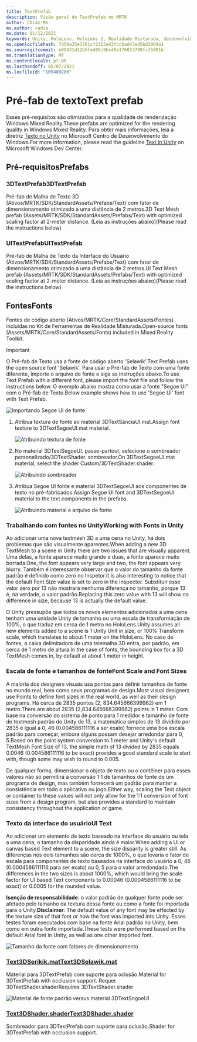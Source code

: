 ```yaml
---
title: TextPrefab
description: Visão geral do TextPrefab no MRTK
author: CDiaz-MS
ms.author: cadia
ms.date: 01/12/2021
keywords: Unity, HoloLens, HoloLens 2, Realidade Misturada, desenvolvimento, MRTK, TMP,
ms.openlocfilehash: 7d50a35e3761cf2313a43fcc6ad43ed5bd3064a1
ms.sourcegitcommit: e89431d12b5fe480c9bc40e176023798fc35001b
ms.translationtype: MT
ms.contentlocale: pt-BR
ms.lasthandoff: 05/07/2021
ms.locfileid: "109489286"
---
```

# <a name="text-prefab"></a><span data-ttu-id="7fc21-104">Pré-fab de texto</span><span class="sxs-lookup"><span data-stu-id="7fc21-104">Text prefab</span></span>

<span data-ttu-id="7fc21-105">Esses pré-requisitos são otimizados para a qualidade de renderização Windows Mixed Reality.</span><span class="sxs-lookup"><span data-stu-id="7fc21-105">These prefabs are optimized for the rendering quality in Windows Mixed Reality.</span></span> <span data-ttu-id="7fc21-106">Para obter mais informações, leia a diretriz [Texto no Unity](/windows/mixed-reality/text-in-unity) no Microsoft Centro de Desenvolvimento do Windows.</span><span class="sxs-lookup"><span data-stu-id="7fc21-106">For more information, please read the guideline [Text in Unity](/windows/mixed-reality/text-in-unity) on Microsoft Windows Dev Center.</span></span>

## <a name="prefabs"></a><span data-ttu-id="7fc21-107">Pré-requisitos</span><span class="sxs-lookup"><span data-stu-id="7fc21-107">Prefabs</span></span>

### <a name="3dtextprefab"></a><span data-ttu-id="7fc21-108">3DTextPrefab</span><span class="sxs-lookup"><span data-stu-id="7fc21-108">3DTextPrefab</span></span>

<span data-ttu-id="7fc21-109">Pré-fab de Malha de Texto 3D (Ativos/MRTK/SDK/StandardAssets/Prefabs/Text) com fator de dimensionamento otimizado a uma distância de 2 metros.</span><span class="sxs-lookup"><span data-stu-id="7fc21-109">3D Text Mesh prefab (Assets/MRTK/SDK/StandardAssets/Prefabs/Text) with optimized scaling factor at 2-meter distance.</span></span> <span data-ttu-id="7fc21-110">(Leia as instruções abaixo)</span><span class="sxs-lookup"><span data-stu-id="7fc21-110">(Please read the instructions below)</span></span>

### <a name="uitextprefab"></a><span data-ttu-id="7fc21-111">UITextPrefab</span><span class="sxs-lookup"><span data-stu-id="7fc21-111">UITextPrefab</span></span>

<span data-ttu-id="7fc21-112">Pré-fab de Malha de Texto da Interface do Usuário (Ativos/MRTK/SDK/StandardAssets/Prefabs/Text) com fator de dimensionamento otimizado a uma distância de 2 metros.</span><span class="sxs-lookup"><span data-stu-id="7fc21-112">UI Text Mesh prefab (Assets/MRTK/SDK/StandardAssets/Prefabs/Text) with optimized scaling factor at 2-meter distance.</span></span> <span data-ttu-id="7fc21-113">(Leia as instruções abaixo)</span><span class="sxs-lookup"><span data-stu-id="7fc21-113">(Please read the instructions below)</span></span>

## <a name="fonts"></a><span data-ttu-id="7fc21-114">Fontes</span><span class="sxs-lookup"><span data-stu-id="7fc21-114">Fonts</span></span>

<span data-ttu-id="7fc21-115">Fontes de código aberto (Ativos/MRTK/Core/StandardAssets/Fontes) incluídas no Kit de Ferramentas de Realidade Misturada.</span><span class="sxs-lookup"><span data-stu-id="7fc21-115">Open-source fonts (Assets/MRTK/Core/StandardAssets/Fonts) included in Mixed Reality Toolkit.</span></span>

> [!IMPORTANT]
> <span data-ttu-id="7fc21-116">O Pré-fab de Texto usa a fonte de código aberto 'Selawik'.</span><span class="sxs-lookup"><span data-stu-id="7fc21-116">Text Prefab uses the open source font 'Selawik'.</span></span> <span data-ttu-id="7fc21-117">Para usar o Pré-fab de Texto com uma fonte diferente, importe o arquivo de fonte e siga as instruções abaixo.</span><span class="sxs-lookup"><span data-stu-id="7fc21-117">To use Text Prefab with a different font, please import the font file and follow the instructions below.</span></span> <span data-ttu-id="7fc21-118">O exemplo abaixo mostra como usar a fonte "Segoe UI" com o Pré-fab de Texto.</span><span class="sxs-lookup"><span data-stu-id="7fc21-118">Below example shows how to use 'Segoe UI' font with Text Prefab.</span></span>

![Importando Segoe UI de fonte](../images/text-prefab/TextPrefabInstructions01.png)

1. <span data-ttu-id="7fc21-120">Atribua textura de fonte ao material 3DTextSânciaUI.mat.</span><span class="sxs-lookup"><span data-stu-id="7fc21-120">Assign font texture to 3DTextSegoeUI.mat material.</span></span>

    ![Atribuindo textura de fonte](../images/text-prefab/TextPrefabInstructions02.png)

1. <span data-ttu-id="7fc21-122">No material 3DTextSegoeUI. passe-partout, selecione o sombreador personalizado/3DTextShader. sombreador.</span><span class="sxs-lookup"><span data-stu-id="7fc21-122">On 3DTextSegoeUI.mat material, select the shader Custom/3DTextShader.shader.</span></span>

    ![Atribuindo sombreador](../images/text-prefab/TextPrefabInstructions03.png)

1. <span data-ttu-id="7fc21-124">Atribua Segoe UI fonte e material 3DTextSegoeUI aos componentes de texto no pré-fabricados.</span><span class="sxs-lookup"><span data-stu-id="7fc21-124">Assign Segoe UI font and 3DTextSegoeUI material to the text components in the prefabs.</span></span>

    ![Atribuindo material e arquivo de fonte](../images/text-prefab/TextPrefabInstructions04.png)

### <a name="working-with-fonts-in-unity"></a><span data-ttu-id="7fc21-126">Trabalhando com fontes no Unity</span><span class="sxs-lookup"><span data-stu-id="7fc21-126">Working with Fonts in Unity</span></span>

<span data-ttu-id="7fc21-127">Ao adicionar uma nova textmesh 3D a uma cena no Unity, há dois problemas que são visualmente aparentes.</span><span class="sxs-lookup"><span data-stu-id="7fc21-127">When adding a new 3D TextMesh to a scene in Unity there are two issues that are visually apparent.</span></span> <span data-ttu-id="7fc21-128">Uma delas, a fonte aparece muito grande e duas, a fonte aparece muito borrada.</span><span class="sxs-lookup"><span data-stu-id="7fc21-128">One, the font appears very large and two, the font appears very blurry.</span></span> <span data-ttu-id="7fc21-129">Também é interessante observar que o valor do tamanho da fonte padrão é definido como zero no Inspetor.</span><span class="sxs-lookup"><span data-stu-id="7fc21-129">It is also interesting to notice that the default Font Size value is set to zero in the Inspector.</span></span> <span data-ttu-id="7fc21-130">Substituir esse valor zero por 13 não mostrará nenhuma diferença no tamanho, porque 13 é, na verdade, o valor padrão.</span><span class="sxs-lookup"><span data-stu-id="7fc21-130">Replacing this zero value with 13 will show no difference in size, because 13 is actually the default value.</span></span>

<span data-ttu-id="7fc21-131">O Unity pressupõe que todos os novos elementos adicionados a uma cena tenham uma unidade Unity de tamanho ou uma escala de transformação de 100%, o que traduz em cerca de 1 metro no HoloLens.</span><span class="sxs-lookup"><span data-stu-id="7fc21-131">Unity assumes all new elements added to a scene is 1 Unity Unit in size, or 100%  Transform scale, which translates to about 1 meter on the HoloLens.</span></span> <span data-ttu-id="7fc21-132">No caso de fontes, a caixa delimitadora de uma telemalha 3D entra, por padrão, em cerca de 1 metro de altura.</span><span class="sxs-lookup"><span data-stu-id="7fc21-132">In the case of fonts, the bounding box for a 3D TextMesh comes in, by default at about 1 meter in height.</span></span>

### <a name="font-scale-and-font-sizes"></a><span data-ttu-id="7fc21-133">Escala de fonte e tamanhos de fonte</span><span class="sxs-lookup"><span data-stu-id="7fc21-133">Font Scale and Font Sizes</span></span>

<span data-ttu-id="7fc21-134">A maioria dos designers visuais usa pontos para definir tamanhos de fonte no mundo real, bem como seus programas de design.</span><span class="sxs-lookup"><span data-stu-id="7fc21-134">Most visual designers use Points to define font sizes in the real world, as well as their design programs.</span></span> <span data-ttu-id="7fc21-135">Há cerca de 2835 pontos (2, 834.645666399962) em 1 metro.</span><span class="sxs-lookup"><span data-stu-id="7fc21-135">There are about 2835 (2,834.645666399962) points in 1 meter.</span></span> <span data-ttu-id="7fc21-136">Com base na conversão do sistema de ponto para 1 medidor e tamanho de fonte de textmesh padrão de Unity de 13, a matemática simples de 13 dividido por 2835 é igual a 0, 46 (0.004586111116 a ser exato) fornece uma boa escala padrão para começar, embora alguns possam desejar arredondar para 0, 5.</span><span class="sxs-lookup"><span data-stu-id="7fc21-136">Based on the point system conversion to 1 meter and Unity's default TextMesh Font Size of 13, the simple math of 13 divided by 2835 equals 0.0046 (0.004586111116 to be exact) provides a good standard scale to start with, though some may wish to round to 0.005.</span></span>

<span data-ttu-id="7fc21-137">De qualquer forma, dimensionar o objeto de texto ou o contêiner para esses valores não só permitirá a conversão 1:1 de tamanhos de fonte de um programa de design, mas também fornecerá um padrão para manter a consistência em todo o aplicativo ou jogo.</span><span class="sxs-lookup"><span data-stu-id="7fc21-137">Either way, scaling the Text object or container to these values will not only allow for the 1:1 conversion of font sizes from a design program, but also provides a standard to maintain consistency throughout the application or game.</span></span>

### <a name="ui-text"></a><span data-ttu-id="7fc21-138">Texto da interface do usuário</span><span class="sxs-lookup"><span data-stu-id="7fc21-138">UI Text</span></span>

<span data-ttu-id="7fc21-139">Ao adicionar um elemento de texto baseado na interface do usuário ou tela a uma cena, o tamanho da disparidade ainda é maior.</span><span class="sxs-lookup"><span data-stu-id="7fc21-139">When adding a UI or canvas based Text element to a scene, the size disparity is greater still.</span></span> <span data-ttu-id="7fc21-140">As diferenças nos dois tamanhos são cerca de 1000%, o que levaria o fator de escala para componentes de texto baseados na interface do usuário a 0, 46 (0.0004586111116 para ser exato) ou 0, 5 para o valor arredondado.</span><span class="sxs-lookup"><span data-stu-id="7fc21-140">The differences in the two sizes is about 1000%, which would bring the scale factor for UI based Text components to 0.00046 (0.0004586111116 to be exact) or 0.0005 for the rounded value.</span></span>

<span data-ttu-id="7fc21-141">**Isenção de responsabilidade**: o valor padrão de qualquer fonte pode ser afetado pelo tamanho da textura dessa fonte ou como a fonte foi importada para o Unity.</span><span class="sxs-lookup"><span data-stu-id="7fc21-141">**Disclaimer**: The default value of any font may be effected by the texture size of that font or how the font was imported into Unity.</span></span> <span data-ttu-id="7fc21-142">Esses testes foram executados com base na fonte Arial padrão no Unity, bem como em outra fonte importada.</span><span class="sxs-lookup"><span data-stu-id="7fc21-142">These tests were performed based on the default Arial font in Unity, as well as one other imported font.</span></span>

![Tamanho da fonte com fatores de dimensionamento](../images/text-prefab/TextPrefabInstructions07.png)

### <a name="text3dselawikmat"></a>[<span data-ttu-id="7fc21-144">Text3DSerikik.mat</span><span class="sxs-lookup"><span data-stu-id="7fc21-144">Text3DSelawik.mat</span></span>](https://github.com/microsoft/MixedRealityToolkit-Unity/blob/main/Assets/MRTK/StandardAssets/Materials/)

<span data-ttu-id="7fc21-145">Material para 3DTextPrefab com suporte para oclusão.</span><span class="sxs-lookup"><span data-stu-id="7fc21-145">Material for 3DTextPrefab with occlusion support.</span></span> <span data-ttu-id="7fc21-146">Requer 3DTextShader.shader</span><span class="sxs-lookup"><span data-stu-id="7fc21-146">Requires 3DTextShader.shader</span></span>

![Material de fonte padrão versus material 3DTextSngoeUI](../images/text-prefab/TextPrefabInstructions06.png)

### <a name="text3dshadershader"></a>[<span data-ttu-id="7fc21-148">Text3DShader.shader</span><span class="sxs-lookup"><span data-stu-id="7fc21-148">Text3DShader.shader</span></span>](https://github.com/microsoft/MixedRealityToolkit-Unity/tree/main/Assets/MRTK/StandardAssets/Shaders)

<span data-ttu-id="7fc21-149">Sombreador para 3DTextPrefab com suporte para oclusão.</span><span class="sxs-lookup"><span data-stu-id="7fc21-149">Shader for 3DTextPrefab with occlusion support.</span></span>